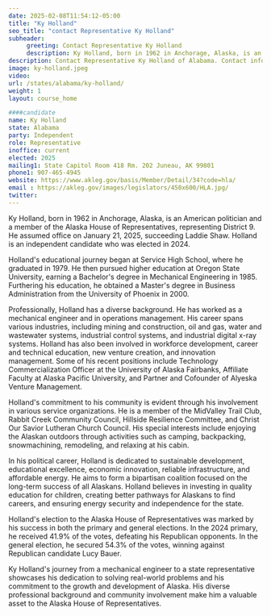 ```yaml
---
date: 2025-02-08T11:54:12-05:00
title: "Ky Holland"
seo_title: "contact Representative Ky Holland"
subheader:
     greeting: Contact Representative Ky Holland
     description: Ky Holland, born in 1962 in Anchorage, Alaska, is an American politician and a member of the Alaska House of Representatives, representing District 9. He assumed office on January 21, 2025, succeeding Laddie Shaw. Holland is an independent candidate who was elected in 2024.
description: Contact Representative Ky Holland of Alabama. Contact information for Ky Holland includes email address, phone number, and mailing address.
image: ky-holland.jpeg
video:
url: /states/alabama/ky-holland/
weight: 1
layout: course_home

####candidate
name: Ky Holland
state: Alabama
party: Independent
role: Representative
inoffice: current
elected: 2025
mailing1: State Capitol Room 418 Rm. 202 Juneau, AK 99801
phone1: 907-465-4945
website: https://www.akleg.gov/basis/Member/Detail/34?code=hla/
email : https://akleg.gov/images/legislators/450x600/HLA.jpg/
twitter: 
---
```

Ky Holland, born in 1962 in Anchorage, Alaska, is an American politician and a member of the Alaska House of Representatives, representing District 9. He assumed office on January 21, 2025, succeeding Laddie Shaw. Holland is an independent candidate who was elected in 2024.

Holland's educational journey began at Service High School, where he graduated in 1979. He then pursued higher education at Oregon State University, earning a Bachelor's degree in Mechanical Engineering in 1985. Furthering his education, he obtained a Master's degree in Business Administration from the University of Phoenix in 2000.

Professionally, Holland has a diverse background. He has worked as a mechanical engineer and in operations management. His career spans various industries, including mining and construction, oil and gas, water and wastewater systems, industrial control systems, and industrial digital x-ray systems. Holland has also been involved in workforce development, career and technical education, new venture creation, and innovation management. Some of his recent positions include Technology Commercialization Officer at the University of Alaska Fairbanks, Affiliate Faculty at Alaska Pacific University, and Partner and Cofounder of Alyeska Venture Management.

Holland's commitment to his community is evident through his involvement in various service organizations. He is a member of the MidValley Trail Club, Rabbit Creek Community Council, Hillside Resilience Committee, and Christ Our Savior Lutheran Church Council. His special interests include enjoying the Alaskan outdoors through activities such as camping, backpacking, snowmachining, remodeling, and relaxing at his cabin.

In his political career, Holland is dedicated to sustainable development, educational excellence, economic innovation, reliable infrastructure, and affordable energy. He aims to form a bipartisan coalition focused on the long-term success of all Alaskans. Holland believes in investing in quality education for children, creating better pathways for Alaskans to find careers, and ensuring energy security and independence for the state.

Holland's election to the Alaska House of Representatives was marked by his success in both the primary and general elections. In the 2024 primary, he received 41.9% of the votes, defeating his Republican opponents. In the general election, he secured 54.3% of the votes, winning against Republican candidate Lucy Bauer.

Ky Holland's journey from a mechanical engineer to a state representative showcases his dedication to solving real-world problems and his commitment to the growth and development of Alaska. His diverse professional background and community involvement make him a valuable asset to the Alaska House of Representatives.
